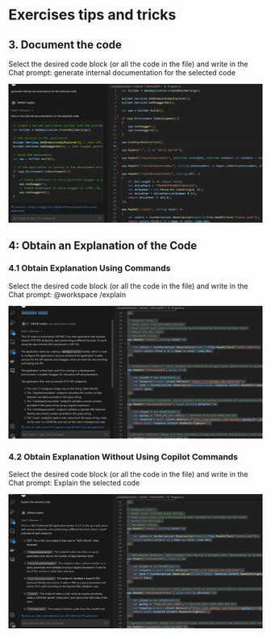 # Exercises tips and tricks

## 3. Document the code

Select the desired code block (or all the code in the file) and write in the Chat prompt: generate internal documentation for the selected code

![Generate internal documentation](images/3.png)

## 4: Obtain an Explanation of the Code

### 4.1 Obtain Explanation Using Commands

Select the desired code block (or all the code in the file) and write in the Chat prompt: @workspace /explain

![Explain Code Using Commands](images/4_1.png)

### 4.2 Obtain Explanation Without Using Copilot Commands

Select the desired code block (or all the code in the file) and write in the Chat prompt: Explain the selected code

![Explain Code Using Commands](images/4_2.png)

